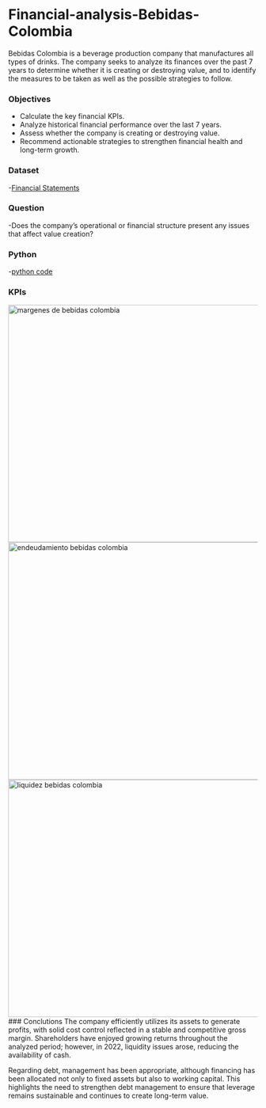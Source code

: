 # Financial-analysis-Bebidas-Colombia
Bebidas Colombia is a beverage production company that manufactures all types of drinks. The company seeks to analyze its finances over the past 7 years to determine whether it is creating or destroying value, and to identify the measures to be taken as well as the possible strategies to follow.
### Objectives
- Calculate the key financial KPIs.  
- Analyze historical financial performance over the last 7 years.  
- Assess whether the company is creating or destroying value.  
- Recommend actionable strategies to strengthen financial health and long-term growth.
### Dataset
-<a href= "https://github.com/Niniherd/Financial-analysis-Bebidas-Colombia/blob/main/Estados_Financieros_Bebidas_Colombia.xlsx">Financial Statements</a>
### Question
-Does the company’s operational or financial structure present any issues that affect value creation?
### Python
-<a href="https://github.com/Niniherd/Financial-analysis-Bebidas-Colombia/blob/main/Bebidas%20Colombia.py">python code</a>
### KPIs
<img width="640" height="480" alt="margenes de bebidas colombia" src="https://github.com/user-attachments/assets/a8616516-a24e-47bc-871b-91341817a680" />
<img width="640" height="480" alt="endeudamiento bebidas colombia" src="https://github.com/user-attachments/assets/5d863ab8-9ba3-4a65-abb9-df5e73c3b321" />
<img width="640" height="480" alt="liquidez bebidas colombia" src="https://github.com/user-attachments/assets/805d5644-e29c-4456-9c1f-92a94fe43e7f" />
### Conclutions
The company efficiently utilizes its assets to generate profits, with solid cost control reflected in a stable and competitive gross margin. Shareholders have enjoyed growing returns throughout the analyzed period; however, in 2022, liquidity issues arose, reducing the availability of cash.

Regarding debt, management has been appropriate, although financing has been allocated not only to fixed assets but also to working capital. This highlights the need to strengthen debt management to ensure that leverage remains sustainable and continues to create long-term value.




